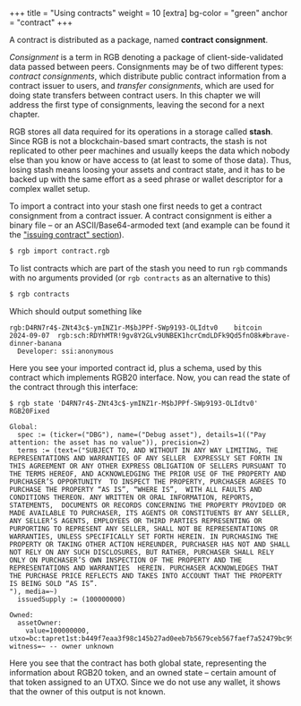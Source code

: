 +++
title = "Using contracts"
weight = 10
[extra]
bg-color = "green"
anchor = "contract"
+++

A contract is distributed as a package, named **contract consignment**.

*Consignment* is a term in RGB denoting a package of client-side-validated
data passed between peers. Consignments may be of two different types:
*contract consignments*, which distribute public contract information from a
contract issuer to users, and *transfer consignments*, which are used for doing
state transfers between contract users. In this chapter we will address the
first type of consignments, leaving the second for a next chapter.

RGB stores all data required for its operations in a storage called **stash**.
Since RGB is not a blockchain-based smart contracts, the stash is not replicated
to other peer machines and usually keeps the data which nobody else than you
know or have access to (at least to some of those data). Thus, losing stash
means loosing your assets and contract state, and it has to be backed up with
the same effort as a seed phrase or wallet descriptor for a complex wallet
setup.

To import a contract into your stash one first needs to get a contract
consignment from a contract issuer. A contract consignment is either a binary
file – or an ASCII/Base64-armoded text (and example can be found it the
["issuing contract" section](/power-user/#issue)).

```sh
$ rgb import contract.rgb
```

To list contracts which are part of the stash you need to run `rgb` commands
with no arguments provided (or `rgb contracts` as an alternative to this)

```sh
$ rgb contracts
```

Which should output something like

```
rgb:D4RN7r4$-ZNt43c$-ymINZ1r-M$bJPPf-SWp9193-OLIdtv0	bitcoin            	2024-09-07	rgb:sch:RDYhMTR!9gv8Y2GLv9UNBEK1hcrCmdLDFk9Qd5fnO8k#brave-dinner-banana         
  Developer: ssi:anonymous
```

Here you see your imported contract id, plus a schema, used by this contract
which implements RGB20 interface. Now, you can read the state of the contract
through this interface:

```shell
$ rgb state 'D4RN7r4$-ZNt43c$-ymINZ1r-M$bJPPf-SWp9193-OLIdtv0' RGB20Fixed
```

```
Global:
  spec := (ticker=("DBG"), name=("Debug asset"), details=1(("Pay attention: the asset has no value")), precision=2)
  terms := (text=("SUBJECT TO, AND WITHOUT IN ANY WAY LIMITING, THE REPRESENTATIONS AND WARRANTIES OF ANY SELLER  EXPRESSLY SET FORTH IN THIS AGREEMENT OR ANY OTHER EXPRESS OBLIGATION OF SELLERS PURSUANT TO THE TERMS HEREOF, AND ACKNOWLEDGING THE PRIOR USE OF THE PROPERTY AND PURCHASER’S OPPORTUNITY  TO INSPECT THE PROPERTY, PURCHASER AGREES TO PURCHASE THE PROPERTY “AS IS”, “WHERE IS”,  WITH ALL FAULTS AND CONDITIONS THEREON. ANY WRITTEN OR ORAL INFORMATION, REPORTS, STATEMENTS,  DOCUMENTS OR RECORDS CONCERNING THE PROPERTY PROVIDED OR MADE AVAILABLE TO PURCHASER, ITS AGENTS OR CONSTITUENTS BY ANY SELLER, ANY SELLER’S AGENTS, EMPLOYEES OR THIRD PARTIES REPRESENTING OR PURPORTING TO REPRESENT ANY SELLER, SHALL NOT BE REPRESENTATIONS OR WARRANTIES, UNLESS SPECIFICALLY SET FORTH HEREIN. IN PURCHASING THE PROPERTY OR TAKING OTHER ACTION HEREUNDER, PURCHASER HAS NOT AND SHALL NOT RELY ON ANY SUCH DISCLOSURES, BUT RATHER, PURCHASER SHALL RELY ONLY ON PURCHASER’S OWN INSPECTION OF THE PROPERTY AND THE REPRESENTATIONS AND WARRANTIES  HEREIN. PURCHASER ACKNOWLEDGES THAT THE PURCHASE PRICE REFLECTS AND TAKES INTO ACCOUNT THAT THE PROPERTY IS BEING SOLD “AS IS”.
"), media=~)
  issuedSupply := (100000000)

Owned:
  assetOwner:
    value=100000000, utxo=bc:tapret1st:b449f7eaa3f98c145b27ad0eeb7b5679ceb567faef7a52479bc995792b65f804:1, witness=~ -- owner unknown
```

Here you see that the contract has both global state, representing the
information about RGB20 token, and an owned state – certain amount of that
token assigned to an UTXO. Since we do not use any wallet, it shows that the
owner of this output is not known.
